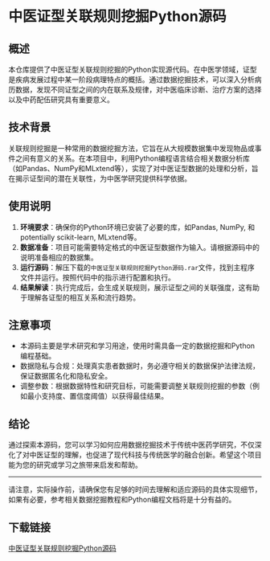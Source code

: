 # 中医证型关联规则挖掘Python源码

## 概述

本仓库提供了中医证型关联规则挖掘的Python实现源代码。在中医学领域，证型是疾病发展过程中某一阶段病理特点的概括。通过数据挖掘技术，可以深入分析病历数据，发现不同证型之间的内在联系及规律，对中医临床诊断、治疗方案的选择以及中药配伍研究具有重要意义。

## 技术背景

关联规则挖掘是一种常用的数据挖掘方法，它旨在从大规模数据集中发现物品或事件之间有意义的关系。在本项目中，利用Python编程语言结合相关数据分析库（如Pandas、NumPy和MLxtend等），实现了对中医证型数据的处理和分析，旨在揭示证型间的潜在关联性，为中医学研究提供科学依据。

## 使用说明

1. **环境要求**：确保你的Python环境已安装了必要的库，如Pandas, NumPy, 和 potentially scikit-learn, MLxtend等。
2. **数据准备**：项目可能需要特定格式的中医证型数据作为输入。请根据源码中的说明准备相应的数据集。
3. **运行源码**：解压下载的`中医证型关联规则挖掘Python源码.rar`文件，找到主程序文件并运行。按照代码中的指示进行配置和执行。
4. **结果解读**：执行完成后，会生成关联规则，展示证型之间的关联强度，这有助于理解各证型的相互关系和流行趋势。

## 注意事项

- 本源码主要是学术研究和学习用途，使用时需具备一定的数据挖掘和Python编程基础。
- 数据隐私与合规：处理真实患者数据时，务必遵守相关的数据保护法律法规，保证数据匿名化和隐私安全。
- 调整参数：根据数据特性和研究目标，可能需要调整关联规则挖掘的参数（例如最小支持度、置信度阈值）以获得最佳结果。

## 结论

通过探索本源码，您可以学习如何应用数据挖掘技术于传统中医药学研究，不仅深化了对中医证型的理解，也促进了现代科技与传统医学的融合创新。希望这个项目能为您的研究或学习之旅带来启发和帮助。

---

请注意，实际操作前，请确保您有足够的时间去理解和适应源码的具体实现细节，如果有必要，参考相关数据挖掘教程和Python编程文档将是十分有益的。

## 下载链接

[中医证型关联规则挖掘Python源码](https://pan.quark.cn/s/42866f52c1aa)